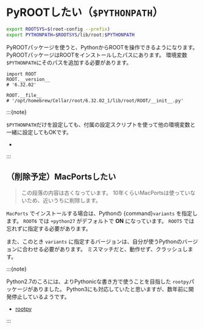 # PyROOTしたい（``$PYTHONPATH``）

```bash
export ROOTSYS=$(root-config --prefix)
export PYTHONPATH=$ROOTSYS/lib/root:$PYTHONPATH
```

PyROOTパッケージを使うと、PythonからROOTを操作できるようになります。
PyROOTパッケージはROOTをインストールしたパスにあります。
環境変数``$PYTHONPATH``にそのパスを追加する必要があります。

```python3
import ROOT
ROOT.__version__
# '6.32.02'

ROOT.__file__
# '/opt/homebrew/Cellar/root/6.32.02_1/lib/root/ROOT/__init__.py'
```

:::{note}

``$PYTHONPATH``だけを設定しても、付属の設定スクリプトを使って他の環境変数と一緒に設定してもOKです。

- [](./root-install-env.md)

:::


## （削除予定）MacPortsしたい

> この段落の内容は古くなっています。
> 10年くらいMacPortsは使っていないため、近いうちに削除します。

``MacPorts`` でインストールする場合は、Pythonの {command}`variants` を指定します。
``ROOT6`` では ``+python27`` がデフォルトで **ON** になっています。
``ROOT5`` では忘れずに指定する必要があります。

また、このとき ``variants`` に指定するバージョンは、自分が使うPythonのバージョンに合わせる必要があります。
ミスマッチだと、動作せず、クラッシュします。

:::{note}

Python2.7のころには、よりPythonicな書き方で使うことを目指した `rootpy`パッケージがありました。
Python3にも対応していたと思いますが、数年前に開発停止しているようです。

- [rootpy](https://github.com/rootpy/rootpy/)

:::
